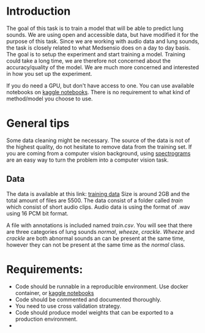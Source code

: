 
# Introduction

The goal of this task is to train a model that will be able to predict lung sounds. We are using open and accessible data, but have modified it for the purpose of this task. Since we are working with audio data and lung sounds, the task is closely related to what Medsensio does on a day to day basis. The goal is to setup the experiment and start training a model. Training could take a long time, we are therefore not concerned about the accuracy/quality of the model. We are much more concerned and interested in how you set up the experiment.

If you do need a GPU, but don't have access to one. You can use available notebooks on [kaggle notebooks](https://www.kaggle.com/notebooks). 
There is no requirement to what kind of method/model you choose to use.

# General tips
Some data cleaning might be necessary. The source of the data is not of the highest quality, do not hesitate to remove data from the training set.
If you are coming from a computer vision background, using [spectrograms](https://en.wikipedia.org/wiki/Spectrogram) are an easy way to turn the problem into a computer vision task.



## Data
The data is available at this link: [training data](https://drive.google.com/file/d/1-QxacNGlcPily4HR2AfmScqr50QbCi2o/view?usp=sharing)
Size is around 2GB and the total amount of files are 5500.
The data consist of a folder called *train* which consist of short audio clips. 
Audio data is using the format of .wav using 16 PCM bit format.

A file with annotations is included named *train.csv*.
You will see that there are three categories of lung sounds *normal*, *wheeze*, *crackle*. *Wheeze* and *crackle* are both abnormal sounds an can be present at the same time, however they can not be present at the same time as the *normal* class.


# Requirements:

- Code should be runnable  in a reproducible environment. Use docker container, or [kaggle notebooks](https://www.kaggle.com/notebooks)
- Code should be commented and documented thoroughly.
- You need to use cross validation strategy.
- Code should produce model weights that can be exported to a production environment.
- 
